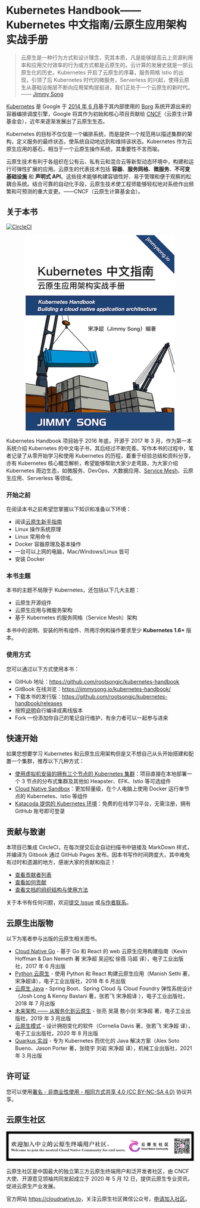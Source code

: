 # Kubernetes Handbook——Kubernetes 中文指南/云原生应用架构实战手册

> 云原生是一种行为方式和设计理念，究其本质，凡是能够提高云上资源利用率和应用交付效率的行为或方式都是云原生的。云计算的发展史就是一部云原生化的历史。Kubernetes 开启了云原生的序幕，服务网格 Istio 的出现，引领了后 Kubernetes 时代的微服务，Serverless 的兴起，使得云原生从基础设施层不断向应用架构层挺进，我们正处于一个云原生的新时代。—— [Jimmy Song](https://jimmysong.io)

[Kubernetes](http://kubernetes.io) 是 Google 于 [2014 年 6 月](https://jimmysong.io/cloud-native/note/open-source/)基于其内部使用的 [Borg](https://research.google.com/pubs/pub43438.html) 系统开源出来的容器编排调度引擎，Google 将其作为初始和核心项目贡献给 [CNCF](https://cncf.io)（云原生计算基金会），近年来逐渐发展出了云原生生态。

Kubernetes 的目标不仅仅是一个编排系统，而是提供一个规范用以描述集群的架构，定义服务的最终状态，使系统自动地达到和维持该状态。Kubernetes 作为云原生应用的基石，相当于一个云原生操作系统，其重要性不言而喻。

云原生技术有利于各组织在公有云、私有云和混合云等新型动态环境中，构建和运行可弹性扩展的应用。云原生的代表技术包括 **容器**、**服务网格**、**微服务**、**不可变基础设施** 和 **声明式 API**。这些技术能够构建容错性好、易于管理和便于观察的松耦合系统。结合可靠的自动化手段，云原生技术使工程师能够轻松地对系统作出频繁和可预测的重大变更。——CNCF（云原生计算基金会）。

## 关于本书

<p align="left">
  <a href="https://circleci.com/gh/rootsongjc/kubernetes-handbook/tree/master">
    <img src="https://circleci.com/gh/rootsongjc/kubernetes-handbook/tree/master.svg?style=svg" alt="CircleCI"/>
  </a>
</p>
<p align="center">
  <a href="https://jimmysong.io/kubernetes-handbook/">
    <img src="cover-thumbnail.jpg" title="Kubernetes Handbook——Kubernetes 中文指南/云原生应用架构实战手册 by Jimmy Song（宋净超）" alt="Kubernetes Handbook——Kubernetes 中文指南/云原生应用架构实战手册 by Jimmy Song (宋净超）">
  </a>
</p>

Kubernetes Handbook 项目始于 2016 年底，开源于 2017 年 3 月，作为第一本系统介绍 Kubernetes 的中文电子书，其后经过不断完善。写作本书的过程中，笔者记录了从零开始学习和使用 Kubernetes 的历程，着重于经验总结和资料分享，亦有 Kubernetes 核心概念解析，希望能够帮助大家少走弯路，为大家介绍 Kubernetes 周边生态，如微服务、DevOps、大数据应用、[Service Mesh](https://jimmysong.io/blog/what-is-a-service-mesh/)、云原生应用、Serverless 等领域。

### 开始之前

在阅读本书之前希望您掌握以下知识和准备以下环境：

- 阅读[云原生新手指南](cloud-native/quick-start.md)
- Linux 操作系统原理
- Linux 常用命令
- Docker 容器原理及基本操作
- 一台可以上网的电脑，Mac/Windows/Linux 皆可
- 安装 Docker

### 本书主题

本书的主题不局限于 Kubernetes，还包括以下几大主题：

- 云原生开源组件
- 云原生应用与微服务架构
- 基于 Kubernetes 的服务网格（Service Mesh）架构

本书中的说明、安装的所有组件、所用示例和操作要求至少 **Kubernetes 1.6+** 版本。

### 使用方式

您可以通过以下方式使用本书：

- GitHub 地址：https://github.com/rootsongjc/kubernetes-handbook
- GitBook 在线浏览：https://jimmysong.io/kubernetes-handbook/
- 下载本书的发行版：https://github.com/rootsongjc/kubernetes-handbook/releases
- 按照[说明](https://github.com/rootsongjc/kubernetes-handbook/blob/master/CODE_OF_CONDUCT.md)自行编译成离线版本
- Fork 一份添加你自己的笔记自行维护，有余力者可以一起参与进来

## 快速开始

如果您想要学习 Kubernetes 和云原生应用架构但是又不想自己从头开始搭建和配置一个集群，推荐以下几种方式：

- [使用虚拟机安装的拥有三个节点的 Kubernetes 集群](https://github.com/rootsongjc/kubernetes-vagrant-centos-cluster)：项目直接在本地部署一个 3 节点的分布式集群及其他如 Heapster、EFK、Istio 等可选组件
- [Cloud Native Sandbox](https://github.com/rootsongjc/cloud-native-sandbox)：更加轻量级，在个人电脑上使用 Docker 运行单节点的 Kubernetes、Istio 等组件
- [Katacoda 提供的 Kubernetes 环境](https://katacoda.com/kubernetes)：免费的在线学习平台，无需注册，拥有 GitHub 账号即可登录

## 贡献与致谢

本项目已集成 CircleCI，在每次提交后会自动扫描书中链接及 MarkDown 样式，并编译为 Gitbook 通过 GitHub Pages 发布。因本书写作时间跨度大，其中难免有过时和遗漏的地方，感谢大家的贡献和指正！

- [查看贡献者列表](https://github.com/rootsongjc/kubernetes-handbook/graphs/contributors)
- [查看如何贡献](https://github.com/rootsongjc/kubernetes-handbook/blob/master/CONTRIBUTING.md)
- [查看文档的组织结构与使用方法](https://github.com/rootsongjc/kubernetes-handbook/blob/master/CODE_OF_CONDUCT.md)

关于本书有任何问题，欢迎[提交 Issue](https://github.com/rootsongjc/kubernetes-handbook/issues/new) 或[与作者联系](https://jimmysong.io/contact/)。

## 云原生出版物

以下为笔者参与出版的云原生相关图书。

- [Cloud Native Go](https://jimmysong.io/book/cloud-native-go/) - 基于 Go 和 React 的 web 云原生应用构建指南（Kevin Hoffman & Dan Nemeth 著 宋净超 吴迎松 徐蓓 马超 译），电子工业出版社，2017 年 6 月出版
- [Python 云原生](https://jimmysong.io/book/cloud-native-python/) - 使用 Python 和 React 构建云原生应用（Manish Sethi 著，宋净超译），电子工业出版社，2018 年 6 月出版
- [云原生 Java](https://jimmysong.io/book/cloud-native-java/) - Spring Boot、Spring Cloud 与 Cloud Foundry 弹性系统设计（Josh Long & Kenny Bastani 著，张若飞 宋净超译 ），电子工业出版社，2018 年 7 月出版
- [未来架构 —— 从服务化到云原生](https://jimmysong.io/book/future-architecture/) - 张亮 吴晟 敖小剑 宋净超 著，电子工业出版社，2019 年 3 月出版
- [云原生模式](https://jimmysong.io/book/cloud-native-patterns) - 设计拥抱变化的软件（Cornelia Davis 著，张若飞 宋净超 译），电子工业出版社，2020 年 8 月出版
- [Quarkus 实战](https://jimmysong.io/book/quarkus-cookbook/) - 专为 Kubernetes 而优化的 Java 解决方案（Alex Soto Bueno、Jason Porter 著，张晓宇 刘岩 宋净超 译），机械工业出版社，2021 年 3 月出版

## 许可证

您可以使用[署名 - 非商业性使用 - 相同方式共享 4.0 (CC BY-NC-SA 4.0)](https://creativecommons.org/licenses/by-nc-sa/4.0/deed.zh)  协议共享。

## 云原生社区

<p align="center">
  <a href="https://cloudnative.to">
    <img src="./images/github-banner.jpg" alt="加入云原生社区" title="加入云原生社区">
  </a>
</p>

云原生社区是中国最大的独立第三方云原生终端用户和泛开发者社区，由 CNCF 大使、开源意见领袖共同发起成立于 2020 年 5 月 12 日，提供云原生专业资讯，促进云原生产业发展。

官方网站 <https://cloudnative.to>，关注云原生社区微信公众号，[申请加入社区](https://mp.weixin.qq.com/s/vWlSdzz2MNdXRr0sd2-LFg)。
